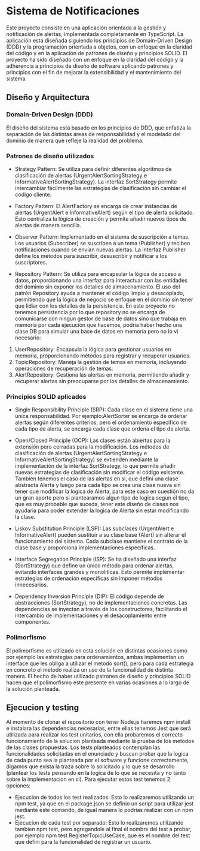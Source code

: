 # Sistema de Notificaciones

Este proyecto consiste en una aplicación orientada a la gestión y notificación de alertas, implementada completamente en TypeScript. La aplicación está diseñada siguiendo los principios de Domain-Driven Design (DDD) y la programación orientada a objetos, con un enfoque en la claridad del código y en la aplicación de patrones de diseño y principios SOLID. El proyecto ha sido diseñado con un enfoque en la claridad del código y la adherencia a principios de diseño de software aplicando patrones y principios con el fin de mejorar la extensibilidad y el mantenimiento del sistema.

## Diseño y Arquitectura
### Domain-Driven Design (DDD)
El diseño del sistema está basado en los principios de DDD, que enfatiza la separación de las distintas áreas de responsabilidad y el modelado del dominio de manera que refleje la realidad del problema. 

### Patrones de diseño utilizados
- Strategy Pattern: Se utiliza para definir diferentes algoritmos de clasificación de alertas (UrgentAlertSortingStrategy e InformativeAlertSortingStrategy). La interfaz SortStrategy permite intercambiar fácilmente las estrategias de clasificación sin cambiar el código cliente.

- Factory Pattern: El AlertFactory se encarga de crear instancias de alertas (UrgentAlert e InformativeAlert) según el tipo de alerta solicitado. Esto centraliza la lógica de creación y permite añadir nuevos tipos de alertas de manera sencilla.

- Observer Pattern: Implementado en el sistema de suscripción a temas. Los usuarios (Subscriber) se suscriben a un tema (Publisher) y reciben notificaciones cuando se envían nuevas alertas. La interfaz Publisher define los métodos para suscribir, desuscribir y notificar a los suscriptores.

- Repository Pattern: Se utiliza para encapsular la lógica de acceso a datos, proporcionando una interfaz para interactuar con las entidades del dominio sin exponer los detalles de almacenamiento. El uso del patrón Repository ayuda a mantener el código limpio y desacoplado, permitiendo que la lógica de negocio se enfoque en el dominio sin tener que lidiar con los detalles de la persistencia. En este proyecto no tenemos persistencia por lo que repository no se encarga de comunicarse con ningun gestor de base de datos sino que trabaja en memoria por cada ejecución que hacemos, podria haber hecho una clase DB para simular una base de datos en memoria pero no lo vi necesario:
1. UserRepository: Encapsula la lógica para gestionar usuarios en memoria, proporcionando métodos para registrar y recuperar usuarios.
2. TopicRepository: Maneja la gestión de temas en memoria, incluyendo operaciones de recuperación de temas.
3. AlertRepository: Gestiona las alertas en memoria, permitiendo añadir y recuperar alertas sin preocuparse por los detalles de almacenamiento.

### Principios SOLID aplicados
- Single Responsibility Principle (SRP): Cada clase en el sistema tiene una única responsabilidad. Por ejemplo:AlertSorter se encarga de ordenar alertas según diferentes criterios, pero el ordenamiento especifico de cada tipo de alerta, se encarga cada clase que ordena el tipo de alerta.

- Open/Closed Principle (OCP): Las clases están abiertas para la extensión pero cerradas para la modificación. Los métodos de clasificación de alertas (UrgentAlertSortingStrategy e InformativeAlertSortingStrategy) se extienden mediante la implementación de la interfaz SortStrategy, lo que permite añadir nuevas estrategias de clasificación sin modificar el código existente. Tambien tenemos el caso de las alertas en si, que definí una clase abstracta Alerta y luego para cada tipo se crea una clase nueva sin tener que modificar la logica de Alerta, para este caso en cuestión no da un gran aporte pero si plantearamos algun tipo de logica segun el tipo, que es muy probable que suceda, tener este diseño de clases nos ayudaria para poder extender la logica de Alerta sin estar modificando la clase.

- Liskov Substitution Principle (LSP): Las subclases (UrgentAlert e InformativeAlert) pueden sustituir a su clase base (Alert) sin alterar el funcionamiento del sistema. Cada subclase mantiene el contrato de la clase base y proporciona implementaciones específicas.

- Interface Segregation Principle (ISP): Se ha diseñado una interfaz (SortStrategy) que define un único método para ordenar alertas, evitando interfaces grandes y monolíticas. Esto permite implementar estrategias de ordenación específicas sin imponer métodos innecesarios.

- Dependency Inversion Principle (DIP): El código depende de abstracciones (SortStrategy), no de implementaciones concretas. Las dependencias se inyectan a través de los constructores, facilitando el intercambio de implementaciones y el desacoplamiento entre componentes.

### Polimorfismo
El polimorfismo es utilizado en esta solución en distintas ocasiones como por ejemplo las estrategias para ordenamientos, ambas implementan un interface que les obliga a utilizar el metodo sort(), pero para cada estrategia en concreto el metodo realiza un uso de la funcionalidad de distinta manera. El hecho de haber utilizado patrones de diseño y principios SOLID hacen que el polimorfismo este presente en varias ocasiones a lo largo de la solución planteada.

## Ejecucion y testing
Al momento de clonar el repositorio con tener Node.js haremos npm install e instalara las dependencias necesarias, entre ellas tenemos Jest que será utilizada para realizar los test unitarios, con ella probaremos el correcto funcionamiento de la solucion planteada mediante la prueba de los metodos de las clases propuestas. Los tests planteados contemplan las funcionalidades solicitadas en el enunciado y buscan probar que la logica de cada punto sea la planteada por el software y funcione correctamente, digamos que exista la traza sobre lo solicitado y lo que se desarrollo (plantear los tests pensando en la logica de lo que se necesita y no tanto sobre la implementacion en si). Para ejecutar estos test tenemos 2 opciones:
- Ejecucion de todos los test realizados: Esto lo realizaremos utilizando un npm test, ya que en el package.json se definio un script para utilizar jest mediante este comando, de igual manera lo podrias realizar con un npm jest.
- Ejecucion de cada test por separado: Esto lo realizaremos utilizando tambien npm test, pero agregandole al final el nombre del test a probar, por ejemplo npm test RegisterTopicUseCase, que es el nombre del test que defini para la funcionalidad de registrar un usuario.
